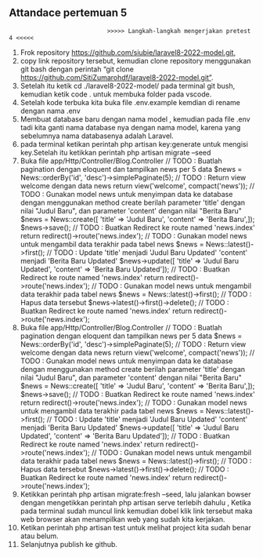 ## Attandace pertemuan 5
                                >>>>> Langkah-langkah mengerjakan pretest 4 <<<<<
1.	Frok repository https://github.com/siubie/laravel8-2022-model.git, 
2.	copy link repository tersebut, kemudian clone repository menggunakan git bash dengan perintah “git clone https://github.com/SitiZumarohdf/laravel8-2022-model.git”. 
3.	Setelah itu ketik cd ./laravel8-2022-model/  pada terminal git bush, kemudian ketik code . untuk membuka folder pada vscode.
4.	Setelah kode terbuka kita buka file .env.example kemdian di rename dengan nama .env
5.	Membuat database baru dengan nama model , kemudian pada file .env tadi kita ganti nama database nya dengan nama model, karena yang sebelumnya nama databasenya adalah Laravel.
6.	pada terminal ketikan perintah php artisan key:generate untuk mengisi key.Setelah itu ketikkan perintah php artisan migrate –seed
7.	Buka file app/Http/Controller/Blog.Controller // TODO : Buatlah pagination dengan eloquent dan tampilkan news per 5 data $news = News::orderBy('id', 'desc')->simplePaginate(5); // TODO : Return view welcome dengan data news return view('welcome', compact('news')); // TODO : Gunakan model news untuk menyimpan data ke database dengan menggunakan method create berilah parameter 'title' dengan nilai "Judul Baru", dan parameter 'content' dengan nilai "Berita Baru" $news = News::create([ 'title' => 'Judul Baru', 'content' => 'Berita Baru',]); $news->save(); // TODO : Buatkan Redirect ke route named 'news.index' return redirect()->route('news.index'); // TODO : Gunakan model news untuk mengambil data terakhir pada tabel news $news = News::latest()->first(); // TODO : Update 'title' menjadi 'Judul Baru Updated' 'content' menjadi 'Berita Baru Updated' $news->update([ 'title' => 'Judul Baru Updated', 'content' => 'Berita Baru Updated']); // TODO : Buatkan Redirect ke route named 'news.index' return redirect()->route('news.index'); // TODO : Gunakan model news untuk mengambil data terakhir pada tabel news $news = News::latest()->first(); // TODO : Hapus data tersebut $news->latest()->first()->delete(); // TODO : Buatkan Redirect ke route named 'news.index' return redirect()->route('news.index');
8.	Buka file app/Http/Controller/Blog.Controller // TODO : Buatlah pagination dengan eloquent dan tampilkan news per 5 data $news = News::orderBy('id', 'desc')->simplePaginate(5); // TODO : Return view welcome dengan data news return view('welcome', compact('news')); // TODO : Gunakan model news untuk menyimpan data ke database dengan menggunakan method create berilah parameter 'title' dengan nilai "Judul Baru", dan parameter 'content' dengan nilai "Berita Baru" $news = News::create([ 'title' => 'Judul Baru', 'content' => 'Berita Baru',]); $news->save(); // TODO : Buatkan Redirect ke route named 'news.index' return redirect()->route('news.index'); // TODO : Gunakan model news untuk mengambil data terakhir pada tabel news $news = News::latest()->first(); // TODO : Update 'title' menjadi 'Judul Baru Updated' 'content' menjadi 'Berita Baru Updated' $news->update([ 'title' => 'Judul Baru Updated', 'content' => 'Berita Baru Updated']); // TODO : Buatkan Redirect ke route named 'news.index' return redirect()->route('news.index'); // TODO : Gunakan model news untuk mengambil data terakhir pada tabel news $news = News::latest()->first(); // TODO : Hapus data tersebut $news->latest()->first()->delete(); // TODO : Buatkan Redirect ke route named 'news.index' return redirect()->route('news.index');
9.	Ketikkan perintah php artisan migrate:fresh –seed, lalu jalankan bowser dengan mengetikkan perintah php artisan serve terlebih dahulu , Ketika pada terminal sudah muncul link kemudian dobel klik link tersebut maka web browser akan menampilkan web yang sudah kita kerjakan.
10.	Ketikan perintah php artisan test untuk melihat project kita sudah benar atau belum.
11.	Selanjutnya publish ke github.